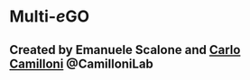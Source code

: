 # Multi-*e*GO
## Created by Emanuele Scalone and [Carlo Camilloni](https://github.com/carlocamilloni) @CamilloniLab
